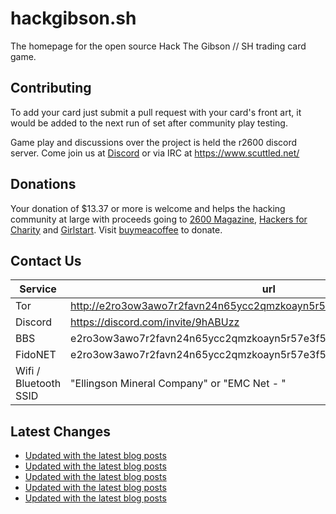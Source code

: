 # hackgibson.sh
The homepage for the open source Hack The Gibson // SH trading card game.


## Contributing

To add your card just submit a pull request with your card's front art, it would be added to the next run of set after community play testing.

Game play and discussions over the project is held the r2600 discord server. Come join us at [Discord](https://discord.com/invite/9hABUzz) or via IRC at https://www.scuttled.net/


## Donations

Your donation of $13.37 or more is welcome and helps the hacking community at large with proceeds going to [2600 Magazine](https://2600.com/), [Hackers for Charity](https://hackersforcharity.org) and [Girlstart](https://girlstart.org).  Visit [buymeacoffee](https://www.buymeacoffee.com/hackgibson.sh) to donate.


## Contact Us

Service | url
-|-
Tor | http://e2ro3ow3awo7r2favn24n65ycc2qmzkoayn5r57e3f56nvjwdcgg32ad.onion
Discord | https://discord.com/invite/9hABUzz
BBS | e2ro3ow3awo7r2favn24n65ycc2qmzkoayn5r57e3f56nvjwdcgg32ad.onion:23
FidoNET | e2ro3ow3awo7r2favn24n65ycc2qmzkoayn5r57e3f56nvjwdcgg32ad.onion:24554
Wifi / Bluetooth SSID | "Ellingson Mineral Company" or "EMC Net - <fidonet address>"

## Latest Changes
<!-- BLOG-POST-LIST:START -->
- [Updated with the latest blog posts](https://github.com/DFW2600/hackgibson.sh/commit/cefa89347e861675f24e3f8d0e96ba70ef3c0165)
- [Updated with the latest blog posts](https://github.com/DFW2600/hackgibson.sh/commit/0f173cd8d2cac92477aa9ed5bf3af460e7e3a7a5)
- [Updated with the latest blog posts](https://github.com/DFW2600/hackgibson.sh/commit/4abb97710d046207d9a7dbb8c01377760d28aaae)
- [Updated with the latest blog posts](https://github.com/DFW2600/hackgibson.sh/commit/26390c14643d0eacab504731ca23e169cfb40e8a)
- [Updated with the latest blog posts](https://github.com/DFW2600/hackgibson.sh/commit/a951dea9c7631c15dc7f2fcabea536f8d8c2030e)
<!-- BLOG-POST-LIST:END -->
